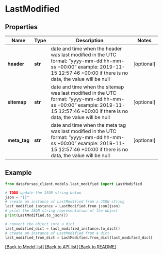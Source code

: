 # LastModified


## Properties

Name | Type | Description | Notes
------------ | ------------- | ------------- | -------------
**header** | **str** | date and time when the header was last modified in the UTC format: “yyyy-mm-dd hh-mm-ss +00:00” example: 2019-11-15 12:57:46 +00:00 if there is no data, the value will be null | [optional] 
**sitemap** | **str** | date and time when the sitemap was last modified in the UTC format: “yyyy-mm-dd hh-mm-ss +00:00” example: 2019-11-15 12:57:46 +00:00 if there is no data, the value will be null | [optional] 
**meta_tag** | **str** | date and time when the meta tag was last modified in the UTC format: “yyyy-mm-dd hh-mm-ss +00:00” example: 2019-11-15 12:57:46 +00:00 if there is no data, the value will be null | [optional] 

## Example

```python
from dataforseo_client.models.last_modified import LastModified

# TODO update the JSON string below
json = "{}"
# create an instance of LastModified from a JSON string
last_modified_instance = LastModified.from_json(json)
# print the JSON string representation of the object
print(LastModified.to_json())

# convert the object into a dict
last_modified_dict = last_modified_instance.to_dict()
# create an instance of LastModified from a dict
last_modified_from_dict = LastModified.from_dict(last_modified_dict)
```
[[Back to Model list]](../README.md#documentation-for-models) [[Back to API list]](../README.md#documentation-for-api-endpoints) [[Back to README]](../README.md)


